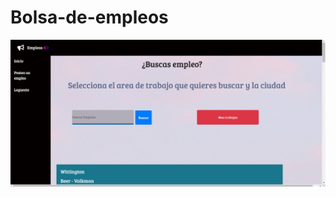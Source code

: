 # Bolsa-de-empleos
![Image of main page](https://github.com/IndianaLora/Bolsa-de-empleos/blob/main/frontend/index.png?raw=true)


